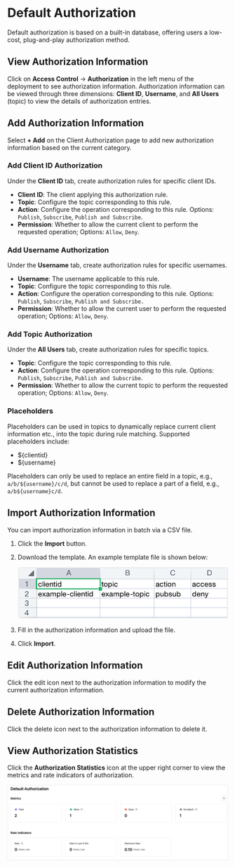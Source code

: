# Default Authorization

Default authorization is based on a built-in database, offering users a low-cost, plug-and-play authorization method.

## View Authorization Information

Click on **Access Control** -> **Authorization** in the left menu of the deployment to see authorization information. Authorization information can be viewed through three dimensions: **Client ID**, **Username**, and **All Users** (topic) to view the details of authorization entries.

## Add Authorization Information

Select **+ Add** on the Client Authorization page to add new authorization information based on the current category.

### Add Client ID Authorization

Under the **Client ID** tab, create authorization rules for specific client IDs.

- **Client ID**: The client applying this authorization rule.
- **Topic**: Configure the topic corresponding to this rule.
- **Action**: Configure the operation corresponding to this rule. Options: `Publish`, `Subscribe`, `Publish and Subscribe`.
- **Permission**: Whether to allow the current client to perform the requested operation; Options: `Allow`, `Deny`.

### Add Username Authorization

Under the **Username** tab, create authorization rules for specific usernames.

- **Username**: The username applicable to this rule.
- **Topic**: Configure the topic corresponding to this rule.
- **Action**: Configure the operation corresponding to this rule. Options: `Publish`, `Subscribe`, `Publish and Subscribe.`
- **Permission**: Whether to allow the current user to perform the requested operation; Options: `Allow`, `Deny`.

### Add Topic Authorization

Under the **All Users** tab, create authorization rules for specific topics.

- **Topic**: Configure the topic corresponding to this rule.
- **Action**: Configure the operation corresponding to this rule. Options: `Publish`, `Subscribe`, `Publish and Subscribe`.
- **Permission**: Whether to allow the current topic to perform the requested operation; Options: `Allow`, `Deny`.

### Placeholders

Placeholders can be used in topics to dynamically replace current client information etc., into the topic during rule matching. Supported placeholders include:

- ${clientid}
- ${username}

Placeholders can only be used to replace an entire field in a topic, e.g., `a/b/${username}/c/d`, but cannot be used to replace a part of a field, e.g., `a/b${username}c/d`.

## Import Authorization Information

You can import authorization information in batch via a CSV file.

1. Click the **Import** button.

2. Download the template. An example template file is shown below:

   ![auth_csv](./_assets/auth_csv.png)

3. Fill in the authorization information and upload the file.

4. Click **Import**.

## Edit Authorization Information

Click the edit icon next to the authorization information to modify the current authorization information.

## Delete Authorization Information

Click the delete icon next to the authorization information to delete it.

## View Authorization Statistics

Click the **Authorization Statistics** icon at the upper right corner to view the metrics and rate indicators of authorization.

![new_authentication](./_assets/authz_statistics.png)
